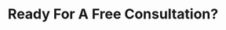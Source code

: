 ---
title: Ready For A Free Consultation?
headless: true
bg_image: images/backgrounds/need-service.jpg
button:
  enable: true
  label: Get My Free Consultation & E-Book
  link: "#contact"
custom_class: ''
custom_attributes: ''
custom_css: ''
---